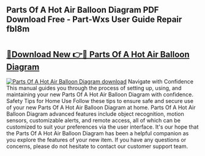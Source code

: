 ## Parts Of A Hot Air Balloon Diagram PDF Download Free - Part-Wxs User Guide Repair fbI8m

# <h2><a href="http://dfng7s.blite.top/?on=Parts+Of+A+Hot+Air+Balloon+Diagram">🔗Download New 👉🔴 Parts Of A Hot Air Balloon Diagram</a></h2>

[![Parts Of A Hot Air Balloon Diagram download](https://i.imgur.com/lujVjoI.png)](http://dfng7s.blite.top/?on=Parts+Of+A+Hot+Air+Balloon+Diagram)
Navigate with Confidence This manual guides you through the process of setting up, using, and maintaining your new Parts Of A Hot Air Balloon Diagram with confidence. Safety Tips for Home Use Follow these tips to ensure safe and secure use of your new Parts Of A Hot Air Balloon Diagram at home. Parts Of A Hot Air Balloon Diagram advanced features include object recognition, motion sensors, customizable alerts, and remote access, all of which can be customized to suit your preferences via the user interface. It's our hope that the Parts Of A Hot Air Balloon Diagram has been a helpful companion as you explore the features of your new item. If you have any questions or concerns, please do not hesitate to contact our customer support team.
